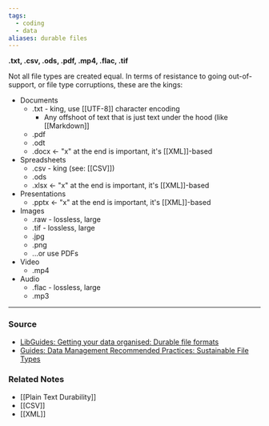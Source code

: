 ```yaml
---
tags:
  - coding
  - data
aliases: durable files
---
```

**.txt, .csv, .ods, .pdf, .mp4, .flac, .tif**

Not all file types are created equal. In terms of resistance to going out-of-support, or file type corruptions, these are the kings:

- Documents
    - .txt - king, use [[UTF-8]] character encoding
        - Any offshoot of text that is just text under the hood (like [[Markdown]]
    - .pdf
    - .odt
    - .docx ← "x" at the end is important, it's [[XML]]-based
- Spreadsheets
    - .csv - king (see: [[CSV]])
    - .ods
    - .xlsx ← "x" at the end is important, it's [[XML]]-based
- Presentations
    - .pptx ← "x" at the end is important, it's [[XML]]-based
- Images
    - .raw - lossless, large
    - .tif - lossless, large
    - .jpg
    - .png
    - ...or use PDFs
- Video
    - .mp4
- Audio
    - .flac - lossless, large
    - .mp3

---

### Source
- [LibGuides: Getting your data organised: Durable file formats](https://latrobe.libguides.com/dataorganisation/fileformats)
- [Guides: Data Management Recommended Practices: Sustainable File Types](https://guides.library.upenn.edu/datamgmt/fileformats)

### Related Notes
- [[Plain Text Durability]] 
- [[CSV]] 
- [[XML]]